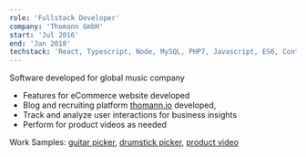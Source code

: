 ```yaml
---
role: 'Fullstack Developer'
company: 'Thomann GmbH'
start: 'Jul 2016'
end: 'Jan 2018'
techstack: 'React, Typescript, Node, MySQL, PHP7, Javascript, ES6, Contentful, Dust, JQuery, Redis, Jenkins, SVN, Git, Jest, PHPUnit'
---
```

Software developed for global music company
- Features for eCommerce website developed
- Blog and recruiting platform [thomann.io](https://thomann.io/) developed, 
- Track and analyze user interactions for business insights
- Perform for product videos as needed

Work Samples: [guitar picker](https://www.thomann.de/gb/classical_guitars.html), [drumstick picker](https://www.thomann.de/gb/woodpicker.html), [product video](https://www.youtube.com/watch?v=FJ1NgNpRVd0&feature=youtu.be)